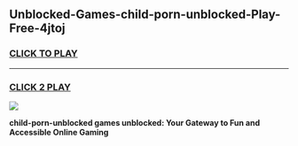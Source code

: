 
## Unblocked-Games-child-porn-unblocked-Play-Free-4jtoj
<h3>
<a href="https://premium76.site?title=child-porn-unblocked&ref=23A">CLICK TO PLAY</a></h3>
<hr>

<h3>
<a href="https://premium76.site?title=child-porn-unblocked&ref=23A">CLICK 2 PLAY</a>
  
</h3>

<a href="https://premium76.site?title=child-porn-unblocked&ref=23A"><img src="https://clearcache.store/games.png"></a>


**child-porn-unblocked games unblocked: Your Gateway to Fun and Accessible Online Gaming**
